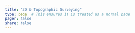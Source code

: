 ```yaml
---
title: "3D & Topographic Surveying"
type: page  # This ensures it is treated as a normal page
pager: false
share: false
---
```

